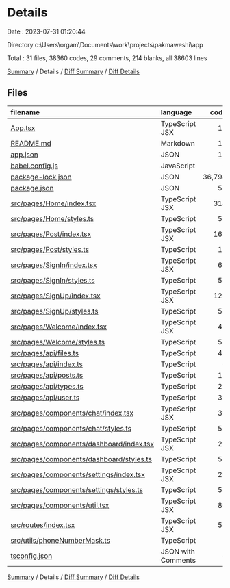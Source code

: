 # Details

Date : 2023-07-31 01:20:44

Directory c:\\Users\\orgam\\Documents\\work\\projects\\pakmaweshi\\app

Total : 31 files,  38360 codes, 29 comments, 214 blanks, all 38603 lines

[Summary](results.md) / Details / [Diff Summary](diff.md) / [Diff Details](diff-details.md)

## Files
| filename | language | code | comment | blank | total |
| :--- | :--- | ---: | ---: | ---: | ---: |
| [App.tsx](/App.tsx) | TypeScript JSX | 11 | 0 | 2 | 13 |
| [README.md](/README.md) | Markdown | 18 | 0 | 9 | 27 |
| [app.json](/app.json) | JSON | 15 | 24 | 0 | 39 |
| [babel.config.js](/babel.config.js) | JavaScript | 6 | 0 | 1 | 7 |
| [package-lock.json](/package-lock.json) | JSON | 36,794 | 0 | 1 | 36,795 |
| [package.json](/package.json) | JSON | 51 | 0 | 1 | 52 |
| [src/pages/Home/index.tsx](/src/pages/Home/index.tsx) | TypeScript JSX | 314 | 2 | 41 | 357 |
| [src/pages/Home/styles.ts](/src/pages/Home/styles.ts) | TypeScript | 55 | 0 | 2 | 57 |
| [src/pages/Post/index.tsx](/src/pages/Post/index.tsx) | TypeScript JSX | 163 | 1 | 30 | 194 |
| [src/pages/Post/styles.ts](/src/pages/Post/styles.ts) | TypeScript | 13 | 0 | 2 | 15 |
| [src/pages/SignIn/index.tsx](/src/pages/SignIn/index.tsx) | TypeScript JSX | 65 | 0 | 10 | 75 |
| [src/pages/SignIn/styles.ts](/src/pages/SignIn/styles.ts) | TypeScript | 56 | 0 | 2 | 58 |
| [src/pages/SignUp/index.tsx](/src/pages/SignUp/index.tsx) | TypeScript JSX | 127 | 2 | 28 | 157 |
| [src/pages/SignUp/styles.ts](/src/pages/SignUp/styles.ts) | TypeScript | 56 | 0 | 2 | 58 |
| [src/pages/Welcome/index.tsx](/src/pages/Welcome/index.tsx) | TypeScript JSX | 45 | 0 | 7 | 52 |
| [src/pages/Welcome/styles.ts](/src/pages/Welcome/styles.ts) | TypeScript | 57 | 0 | 1 | 58 |
| [src/pages/api/files.ts](/src/pages/api/files.ts) | TypeScript | 45 | 0 | 11 | 56 |
| [src/pages/api/index.ts](/src/pages/api/index.ts) | TypeScript | 6 | 0 | 1 | 7 |
| [src/pages/api/posts.ts](/src/pages/api/posts.ts) | TypeScript | 13 | 0 | 3 | 16 |
| [src/pages/api/types.ts](/src/pages/api/types.ts) | TypeScript | 22 | 0 | 3 | 25 |
| [src/pages/api/user.ts](/src/pages/api/user.ts) | TypeScript | 35 | 0 | 9 | 44 |
| [src/pages/components/chat/index.tsx](/src/pages/components/chat/index.tsx) | TypeScript JSX | 30 | 0 | 11 | 41 |
| [src/pages/components/chat/styles.ts](/src/pages/components/chat/styles.ts) | TypeScript | 55 | 0 | 2 | 57 |
| [src/pages/components/dashboard/index.tsx](/src/pages/components/dashboard/index.tsx) | TypeScript JSX | 26 | 0 | 6 | 32 |
| [src/pages/components/dashboard/styles.ts](/src/pages/components/dashboard/styles.ts) | TypeScript | 55 | 0 | 2 | 57 |
| [src/pages/components/settings/index.tsx](/src/pages/components/settings/index.tsx) | TypeScript JSX | 26 | 0 | 6 | 32 |
| [src/pages/components/settings/styles.ts](/src/pages/components/settings/styles.ts) | TypeScript | 55 | 0 | 2 | 57 |
| [src/pages/components/util.tsx](/src/pages/components/util.tsx) | TypeScript JSX | 80 | 0 | 10 | 90 |
| [src/routes/index.tsx](/src/routes/index.tsx) | TypeScript JSX | 53 | 0 | 7 | 60 |
| [src/utils/phoneNumberMask.ts](/src/utils/phoneNumberMask.ts) | TypeScript | 7 | 0 | 1 | 8 |
| [tsconfig.json](/tsconfig.json) | JSON with Comments | 6 | 0 | 1 | 7 |

[Summary](results.md) / Details / [Diff Summary](diff.md) / [Diff Details](diff-details.md)